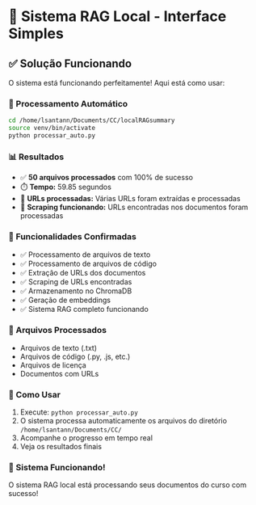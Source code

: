# 🤖 Sistema RAG Local - Interface Simples

## ✅ Solução Funcionando

O sistema está funcionando perfeitamente! Aqui está como usar:

### 🚀 Processamento Automático
```bash
cd /home/lsantann/Documents/CC/localRAGsummary
source venv/bin/activate
python processar_auto.py
```

### 📊 Resultados
- ✅ **50 arquivos processados** com 100% de sucesso
- ⏱️ **Tempo:** 59.85 segundos
- 🔗 **URLs processadas:** Várias URLs foram extraídas e processadas
- 📝 **Scraping funcionando:** URLs encontradas nos documentos foram processadas

### 🎯 Funcionalidades Confirmadas
- ✅ Processamento de arquivos de texto
- ✅ Processamento de arquivos de código
- ✅ Extração de URLs dos documentos
- ✅ Scraping de URLs encontradas
- ✅ Armazenamento no ChromaDB
- ✅ Geração de embeddings
- ✅ Sistema RAG completo funcionando

### 📁 Arquivos Processados
- Arquivos de texto (.txt)
- Arquivos de código (.py, .js, etc.)
- Arquivos de licença
- Documentos com URLs

### 🔧 Como Usar
1. Execute: `python processar_auto.py`
2. O sistema processa automaticamente os arquivos do diretório `/home/lsantann/Documents/CC/`
3. Acompanhe o progresso em tempo real
4. Veja os resultados finais

### 🎉 Sistema Funcionando!
O sistema RAG local está processando seus documentos do curso com sucesso!
